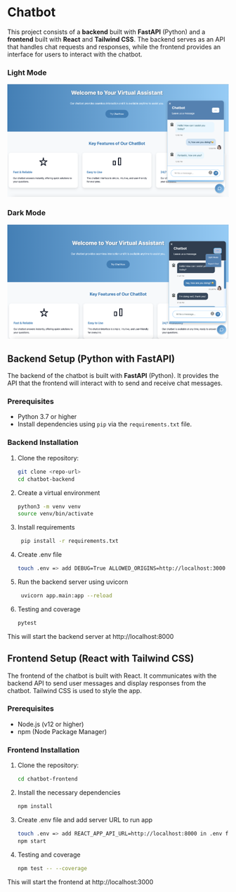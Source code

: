 # Chatbot

This project consists of a **backend** built with **FastAPI** (Python) and a **frontend** built with **React** and **Tailwind CSS**. The backend serves as an API that handles chat requests and responses, while the frontend provides an interface for users to interact with the chatbot.

### Light Mode

![Light Mode Screenshot](assets/lightmode.png)

### Dark Mode

![Dark Mode Screenshot](assets/darkmode.png)

## Backend Setup (Python with FastAPI)

The backend of the chatbot is built with **FastAPI** (Python). It provides the API that the frontend will interact with to send and receive chat messages.

### Prerequisites

- Python 3.7 or higher
- Install dependencies using `pip` via the `requirements.txt` file.

### Backend Installation

1. Clone the repository:

   ```bash
   git clone <repo-url>
   cd chatbot-backend
   ```

2. Create a virtual environment

   ```bash
   python3 -m venv venv
   source venv/bin/activate
   ```

3. Install requirements

   ```bash
    pip install -r requirements.txt
   ```

4. Create .env file 

   ```bash
   touch .env => add DEBUG=True ALLOWED_ORIGINS=http://localhost:3000 LOG_LEVEL=INFO in .env file
   ```

5. Run the backend server using uvicorn

   ```bash
    uvicorn app.main:app --reload
   ```

6. Testing and coverage

   ```bash
   pytest
   ```

This will start the backend server at http://localhost:8000

## Frontend Setup (React with Tailwind CSS)

The frontend of the chatbot is built with React. It communicates with the backend API to send user messages and display responses from the chatbot. Tailwind CSS is used to style the app.

### Prerequisites

- Node.js (v12 or higher)
- npm (Node Package Manager)

### Frontend Installation

1. Clone the repository:

   ```bash
   cd chatbot-frontend
   ```

2. Install the necessary dependencies

   ```bash
   npm install
   ```

3. Create .env file and add server URL to run app

   ```bash
   touch .env => add REACT_APP_API_URL=http://localhost:8000 in .env file
   npm start
   ```

4. Testing and coverage

   ```bash
   npm test -- --coverage
   ```

This will start the frontend at http://localhost:3000
